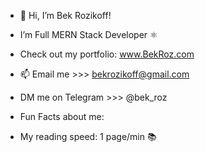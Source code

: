 - 👋 Hi, I’m Bek Rozikoff!

- I’m Full MERN Stack Developer ⚛️

- Check out my portfolio: www.BekRoz.com
  
- 📫 Email me >>>  bekrozikoff@gmail.com 
- DM me on Telegram >>>  @bek_roz
 
- Fun Facts about me:
- My reading speed: 1 page/min 📚
<!---
bekrozikoff/bekrozikoff is a ✨ special ✨ repository because its `README.md` (this file) appears on your GitHub profile.
You can click the Preview link to take a look at your changes.
--->
